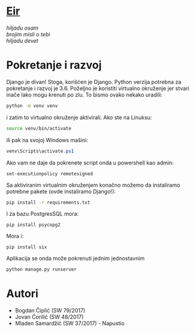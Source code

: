# [Eir](https://en.wikipedia.org/wiki/Eir)

<em>
hiljadu osam <br>
brojim misli o tebi <br>
hiljadu devet
</em>

# Pokretanje i razvoj

Django je divan! Stoga, korišćen je Django. Python verzija potrebna za pokretanje
i razvoj je 3.6. Poželjno je koristiti virtualno okruženje jer stvari inače lako
mogu krenuti po zlu. To bismo ovako nekako uradili:
```sh
python -m venv venv
```
i zatim to virtualno okruženje aktivirali. Ako ste na Linuksu:
```sh
source venv/bin/activate
```
ili pak na svojoj Windows mašini:
```powershell
venv\Scripts\activate.ps1
```
Ako vam ne daje da pokrenete script onda u powershell kao admin:
```
set-executionpolicy remotesigned
```
Sa aktiviranim virtualnim okruženjem konačno možemo da instaliramo potrebne pakete
(ovde instaliramo Django!):
```sh
pip install -r requirements.txt
```
I za bazu PostgresSQL mora:
```
pip install psycopg2
```
Mora i:
```
pip install six
```
Aplikacija se onda može pokrenuti jednim jednostavnim
```sh
python manage.py runserver
```

# Autori
- Bogdan Čiplić (SW 79/2017)
- Jovan Ćorilić (SW 48/2017)
- Mladen Samardžić (SW 37/2017) - Napustio
